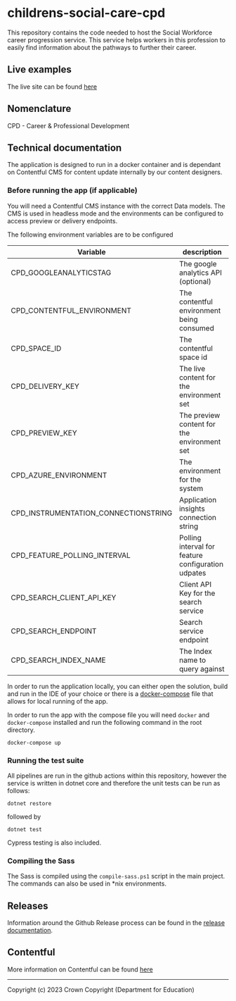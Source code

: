 # childrens-social-care-cpd

This repository contains the code needed to host the Social Workforce career progression service. This service helps workers in this profession to easily find information about the pathways to further their career.

## Live examples

The live site can be found [here](https://www.develop-child-family-social-work-career.education.gov.uk)

## Nomenclature

CPD - Career & Professional Development

## Technical documentation

The application is designed to run in a docker container and is dependant on Contentful CMS for content update internally by our content designers.

### Before running the app (if applicable)

You will need a Contentful CMS instance with the correct Data models. The CMS is used in headless mode and the environments can be configured to access preview or delivery endpoints.

The following environment variables are to be configured

| Variable                             | description                                        |
| ------------------------------------ | -------------------------------------------------- |
| CPD_GOOGLEANALYTICSTAG               | The google analytics API (optional)                |
| CPD_CONTENTFUL_ENVIRONMENT           | The contentful environment being consumed          |
| CPD_SPACE_ID                         | The contentful space id                            |
| CPD_DELIVERY_KEY                     | The live content for the environment set           |
| CPD_PREVIEW_KEY                      | The preview content for the environment set        |
| CPD_AZURE_ENVIRONMENT                | The environment for the system                     |
| CPD_INSTRUMENTATION_CONNECTIONSTRING | Application insights connection string             |
| CPD_FEATURE_POLLING_INTERVAL         | Polling interval for feature configuration udpates |
| CPD_SEARCH_CLIENT_API_KEY            | Client API Key for the search service              |
| CPD_SEARCH_ENDPOINT                  | Search service endpoint                            |
| CPD_SEARCH_INDEX_NAME                | The Index name to query against                    |

In order to run the application locally, you can either open the solution, build and run in the IDE of your choice or there is a [docker-compose](~/docker-compose.yml) file that allows for local running of the app.

In order to run the app with the compose file you will need `docker` and `docker-compose` installed and run the following command in the root directory.

`docker-compose up`

### Running the test suite

All pipelines are run in the github actions within this repository, however the service is written in dotnet core and therefore the unit tests can be run as follows:

`dotnet restore`

followed by

`dotnet test`

Cypress testing is also included.

### Compiling the Sass

The Sass is compiled using the `compile-sass.ps1` script in the main project. The commands can also be used in \*nix environments.

## Releases

Information around the Github Release process can be found in the [release documentation](./docs/RELEASE.md).

## Contentful

More information on Contentful can be found [here](https://www.contentful.com/)

---

Copyright (c) 2023 Crown Copyright (Department for Education)
